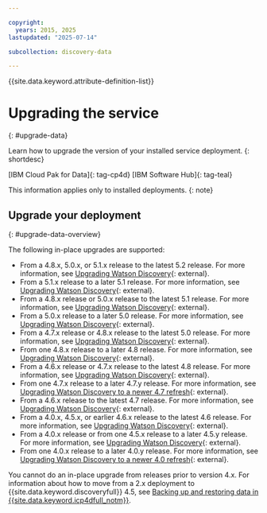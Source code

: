 ```yaml
---

copyright:
  years: 2015, 2025
lastupdated: "2025-07-14"

subcollection: discovery-data

---
```


{{site.data.keyword.attribute-definition-list}}

# Upgrading the service
{: #upgrade-data}

Learn how to upgrade the version of your installed service deployment.
{: shortdesc}

[IBM Cloud Pak for Data]{: tag-cp4d} [IBM Software Hub]{: tag-teal}

This information applies only to installed deployments.
{: note}

## Upgrade your deployment
{: #upgrade-data-overview}

The following in-place upgrades are supported:

-   From a 4.8.x, 5.0.x, or 5.1.x release to the latest 5.2 release. For more information, see [Upgrading Watson Discovery](https://www.ibm.com/docs/SSNFH6_5.2.x/svc-discovery/discovery-upgrade.html){: external}.
-   From a 5.1.x release to a later 5.1 release. For more information, see [Upgrading Watson Discovery](https://www.ibm.com/docs/SSNFH6_5.1.x/svc-discovery/discovery-upgrade.html){: external}.
-   From a 4.8.x release or 5.0.x release to the latest 5.1 release. For more information, see [Upgrading Watson Discovery](https://www.ibm.com/docs/SSNFH6_5.1.x/svc-discovery/discovery-upgrade.html){: external}.
-   From a 5.0.x release to a later 5.0 release. For more information, see [Upgrading Watson Discovery](https://www.ibm.com/docs/SSQNUZ_5.0.x/svc-discovery/discovery-upgrade.html){: external}.
-   From a 4.7.x release or 4.8.x release to the latest 5.0 release. For more information, see [Upgrading Watson Discovery](https://www.ibm.com/docs/SSQNUZ_5.0.x/svc-discovery/discovery-upgrade.html){: external}.
-   From one 4.8.x release to a later 4.8 release. For more information, see [Upgrading Watson Discovery](https://www.ibm.com/docs/SSQNUZ_4.8.x/svc-discovery/discovery-upgrade.html){: external}.
-   From a 4.6.x release or 4.7.x release to the latest 4.8 release. For more information, see [Upgrading Watson Discovery](https://www.ibm.com/docs/SSQNUZ_4.8.x/svc-discovery/discovery-upgrade.html){: external}.
-   From one 4.7.x release to a later 4.7.y release. For more information, see [Upgrading Watson Discovery to a newer 4.7 refresh](https://www.ibm.com/docs/SSQNUZ_4.7.x/svc-discovery/discovery-upgrade-v47.html){: external}.
-   From a 4.6.x release to the latest 4.7 release. For more information, see [Upgrading Watson Discovery](https://www.ibm.com/docs/SSQNUZ_4.7.x/svc-discovery/discovery-upgrade.html){: external}.
-   From a 4.0.x, 4.5.x, or earlier 4.6.x release to the latest 4.6 release. For more information, see [Upgrading Watson Discovery](https://www.ibm.com/docs/SSQNUZ_4.6.x/svc-discovery/discovery-upgrade.html){: external}.
-   From a 4.0.x release or from one 4.5.x release to a later 4.5.y release. For more information, see [Upgrading Watson Discovery](https://www.ibm.com/docs/SSQNUZ_4.5.x/svc-discovery/discovery-upgrade.html){: external}.
-   From one 4.0.x release to a later 4.0.y release. For more information, see [Upgrading Watson Discovery to a newer 4.0 refresh](https://www.ibm.com/docs/SSQNUZ_4.0/svc-discovery/discovery-upgrade-v4.html){: external}.

You cannot do an in-place upgrade from releases prior to version 4.x. For information about how to move from a 2.x deployment to {{site.data.keyword.discoveryfull}} 4.5, see [Backing up and restoring data in {{site.data.keyword.icp4dfull_notm}}](/docs/discovery-data?topic=discovery-data-backup-restore).
